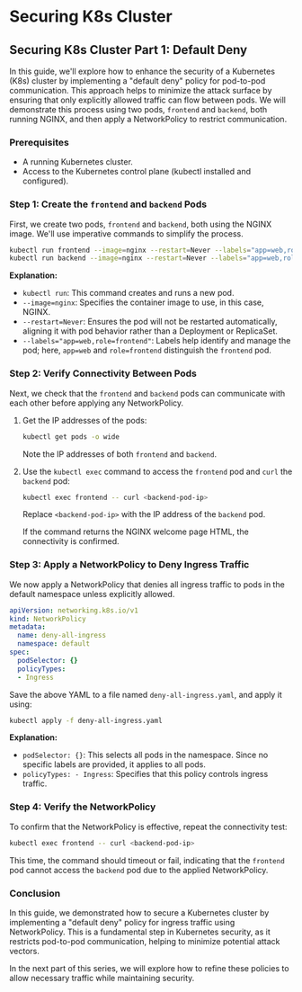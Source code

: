 # Securing K8s Cluster

## Securing K8s Cluster Part 1: Default Deny

In this guide, we'll explore how to enhance the security of a Kubernetes (K8s) cluster by implementing a "default deny" policy for pod-to-pod communication. This approach helps to minimize the attack surface by ensuring that only explicitly allowed traffic can flow between pods. We will demonstrate this process using two pods, `frontend` and `backend`, both running NGINX, and then apply a NetworkPolicy to restrict communication.

### Prerequisites
- A running Kubernetes cluster.
- Access to the Kubernetes control plane (kubectl installed and configured).

### Step 1: Create the `frontend` and `backend` Pods

First, we create two pods, `frontend` and `backend`, both using the NGINX image. We'll use imperative commands to simplify the process.

```bash
kubectl run frontend --image=nginx --restart=Never --labels="app=web,role=frontend"
kubectl run backend --image=nginx --restart=Never --labels="app=web,role=backend"
```

**Explanation:**
- `kubectl run`: This command creates and runs a new pod.
- `--image=nginx`: Specifies the container image to use, in this case, NGINX.
- `--restart=Never`: Ensures the pod will not be restarted automatically, aligning it with pod behavior rather than a Deployment or ReplicaSet.
- `--labels="app=web,role=frontend"`: Labels help identify and manage the pod; here, `app=web` and `role=frontend` distinguish the `frontend` pod.

### Step 2: Verify Connectivity Between Pods

Next, we check that the `frontend` and `backend` pods can communicate with each other before applying any NetworkPolicy.

1. Get the IP addresses of the pods:

   ```bash
   kubectl get pods -o wide
   ```

   Note the IP addresses of both `frontend` and `backend`.

2. Use the `kubectl exec` command to access the `frontend` pod and `curl` the `backend` pod:

   ```bash
   kubectl exec frontend -- curl <backend-pod-ip>
   ```

   Replace `<backend-pod-ip>` with the IP address of the `backend` pod.

   If the command returns the NGINX welcome page HTML, the connectivity is confirmed.

### Step 3: Apply a NetworkPolicy to Deny Ingress Traffic

We now apply a NetworkPolicy that denies all ingress traffic to pods in the default namespace unless explicitly allowed.

```yaml
apiVersion: networking.k8s.io/v1
kind: NetworkPolicy
metadata:
  name: deny-all-ingress
  namespace: default
spec:
  podSelector: {}
  policyTypes:
  - Ingress
```

Save the above YAML to a file named `deny-all-ingress.yaml`, and apply it using:

```bash
kubectl apply -f deny-all-ingress.yaml
```

**Explanation:**
- `podSelector: {}`: This selects all pods in the namespace. Since no specific labels are provided, it applies to all pods.
- `policyTypes: - Ingress`: Specifies that this policy controls ingress traffic.

### Step 4: Verify the NetworkPolicy

To confirm that the NetworkPolicy is effective, repeat the connectivity test:

```bash
kubectl exec frontend -- curl <backend-pod-ip>
```

This time, the command should timeout or fail, indicating that the `frontend` pod cannot access the `backend` pod due to the applied NetworkPolicy.

### Conclusion

In this guide, we demonstrated how to secure a Kubernetes cluster by implementing a "default deny" policy for ingress traffic using NetworkPolicy. This is a fundamental step in Kubernetes security, as it restricts pod-to-pod communication, helping to minimize potential attack vectors.

In the next part of this series, we will explore how to refine these policies to allow necessary traffic while maintaining security.
